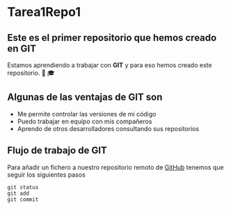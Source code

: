 # Tarea1Repo1
## Este es el primer repositorio que hemos creado en GIT
Estamos aprendiendo a trabajar con **GIT** y para eso hemos creado este repositorio. :adult: :mortar_board:

## Algunas de las ventajas de GIT son
- Me permite controlar las versiones de mi código
- Puedo trabajar en equipo con mis compañeros
- Aprendo de otros desarrolladores consultando sus repositorios

## Flujo de trabajo de GIT
Para añadir un fichero a nuestro repositorio remoto de [GitHub](https://github.com/) tenemos que seguir los siguientes pasos
```
git status
git add
git commit
```